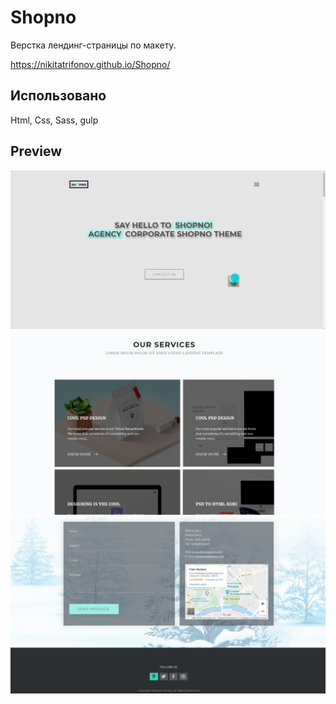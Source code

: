 # Shopno
Верстка лендинг-страницы  по макету.

https://nikitatrifonov.github.io/Shopno/


## Использовано
Html, Css, Sass, gulp

## Preview

<img src = https://github.com/NikitaTrifonov/Shopno/blob/master/screenshots/section-1.png>
<img src = https://github.com/NikitaTrifonov/Shopno/blob/master/screenshots/section-4.png>
<img src = https://github.com/NikitaTrifonov/Shopno/blob/master/screenshots/section-7.png>

